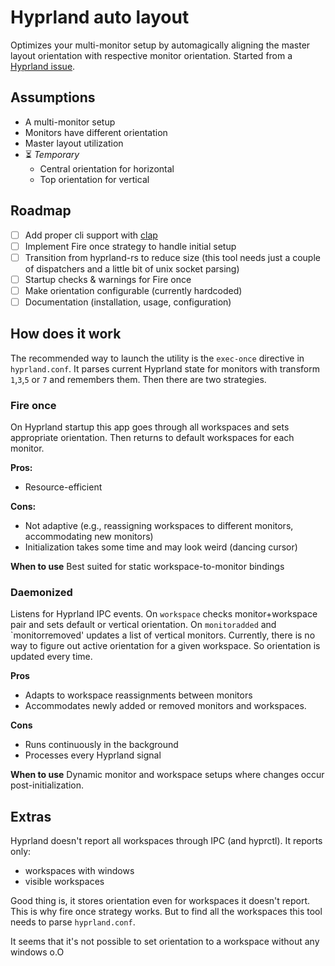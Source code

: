 # Hyprland auto layout

Optimizes your multi-monitor setup by automagically aligning the master layout orientation with respective monitor orientation.
Started from a [Hyprland issue](https://github.com/hyprwm/Hyprland/issues/3174).

## Assumptions

- A multi-monitor setup
- Monitors have different orientation
- Master layout utilization
- ⏳ *Temporary*
  - Central orientation for horizontal
  - Top orientation for vertical

## Roadmap

- [ ] Add proper cli support with [clap](https://github.com/clap-rs/clap)
- [ ] Implement Fire once strategy to handle initial setup
- [ ] Transition from hyprland-rs to reduce size (this tool needs just a couple of dispatchers and a little bit of unix socket parsing)
- [ ] Startup checks & warnings for Fire once
- [ ] Make orientation configurable (currently hardcoded)
- [ ] Documentation (installation, usage, configuration)

## How does it work

The recommended way to launch the utility is the `exec-once` directive in `hyprland.conf`.
It parses current Hyprland state for monitors with transform `1`,`3`,`5` or `7` and remembers them.
Then there are two strategies.

### Fire once

On Hyprland startup this app goes through all workspaces and sets appropriate orientation.
Then returns to default workspaces for each monitor.

**Pros:**
- Resource-efficient

**Cons:**
- Not adaptive (e.g., reassigning workspaces to different monitors, accommodating new monitors)
- Initialization takes some time and may look weird (dancing cursor)

**When to use**
Best suited for static workspace-to-monitor bindings

### Daemonized

Listens for Hyprland IPC events.
On `workspace` checks monitor+workspace pair and sets default or vertical orientation.
On `monitoradded` and `monitorremoved' updates a list of vertical monitors.
Currently, there is no way to figure out active orientation for a given workspace.
So orientation is updated every time.

**Pros**
- Adapts to workspace reassignments between monitors
- Accommodates newly added or removed monitors and workspaces.

**Cons**
- Runs continuously in the background
- Processes every Hyprland signal

**When to use**
Dynamic monitor and workspace setups where changes occur post-initialization.

## Extras

Hyprland doesn't report all workspaces through IPC (and hyprctl).
It reports only:

- workspaces with windows
- visible workspaces

Good thing is, it stores orientation even for workspaces it doesn't report.
This is why fire once strategy works. But to find all the workspaces this tool needs to parse `hyprland.conf`.

It seems that it's not possible to set orientation to a workspace without any windows o.O
